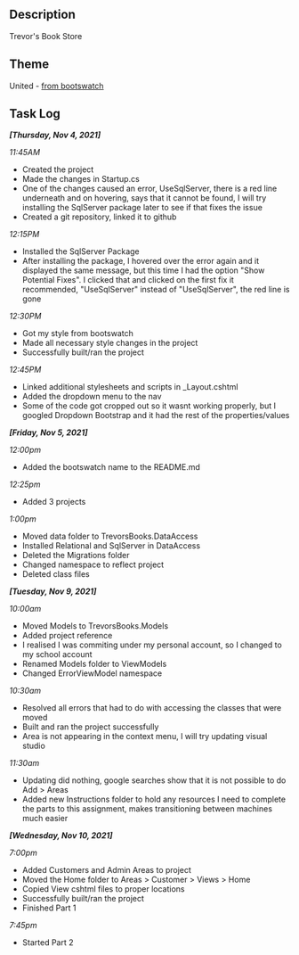 ﻿## Description

Trevor's Book Store

## Theme

United - [from bootswatch](https://bootswatch.com/united/)

## Task Log

***[Thursday, Nov 4, 2021]***

*11:45AM*

- Created the project
- Made the changes in Startup.cs
- One of the changes caused an error, UseSqlServer, there is a red line underneath and on hovering,
says that it cannot be found, I will try installing the SqlServer package later to see if that fixes the issue
- Created a git repository, linked it to github

*12:15PM*

- Installed the SqlServer Package
- After installing the package, I hovered over the error again and it displayed the same message,
but this time I had the option "Show Potential Fixes". I clicked that and clicked on the first fix
it recommended, "UseSqlServer" instead of "UseSqlServer", the red line is gone

*12:30PM*

- Got my style from bootswatch
- Made all necessary style changes in the project
- Successfully built/ran the project

*12:45PM*

- Linked additional stylesheets and scripts in _Layout.cshtml
- Added the dropdown menu to the nav
- Some of the code got cropped out so it wasnt working properly, but I googled
Dropdown Bootstrap and it had the rest of the properties/values

***[Friday, Nov 5, 2021]***

*12:00pm*

- Added the bootswatch name to the README.md

*12:25pm*

- Added 3 projects

*1:00pm*

- Moved data folder to TrevorsBooks.DataAccess
- Installed Relational and SqlServer in DataAccess
- Deleted the Migrations folder
- Changed namespace to reflect project
- Deleted class files

***[Tuesday, Nov 9, 2021]***

*10:00am*

- Moved Models to TrevorsBooks.Models
- Added project reference
- I realised I was commiting under my personal account, so I changed to my school account
- Renamed Models folder to ViewModels
- Changed ErrorViewModel namespace

*10:30am*

- Resolved all errors that had to do with accessing the classes that were moved
- Built and ran the project successfully
- Area is not appearing in the context menu, I will try updating visual studio

*11:30am*

- Updating did nothing, google searches show that it is not possible to do Add > Areas
- Added new Instructions folder to hold any resources I need to complete the parts to this assignment,
makes transitioning between machines much easier

***[Wednesday, Nov 10, 2021]***

*7:00pm*

- Added Customers and Admin Areas to project
- Moved the Home folder to Areas > Customer > Views > Home
- Copied View cshtml files to proper locations
- Successfully built/ran the project
- Finished Part 1

*7:45pm*

- Started Part 2